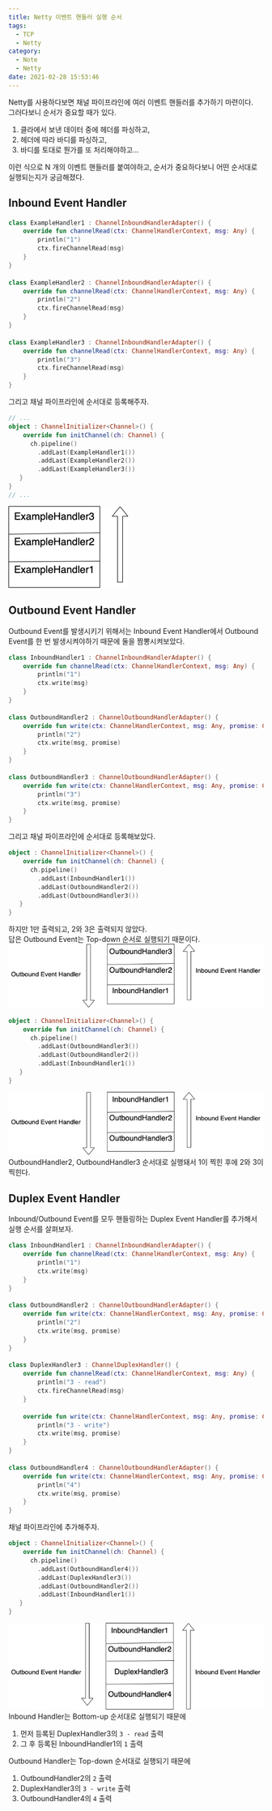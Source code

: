```yaml
---
title: Netty 이벤트 핸들러 실행 순서
tags:
  - TCP
  - Netty
category:
  - Note
  - Netty
date: 2021-02-28 15:53:46
---
```



Netty를 사용하다보면 채널 파이프라인에 여러 이벤트 핸들러를 추가하기 마련이다.  
그러다보니 순서가 중요할 때가 있다.  
1. 클라에서 보낸 데이터 중에 헤더를 파싱하고,  
1. 헤더에 따라 바디를 파싱하고,
1. 바디를 토대로 뭔가를 또 처리해야하고...

이런 식으로 N 개의 이벤트 핸들러를 붙여야하고, 순서가 중요하다보니 어떤 순서대로 실행되는지가 궁금해졌다.  

## Inbound Event Handler
```kotlin
class ExampleHandler1 : ChannelInboundHandlerAdapter() {
    override fun channelRead(ctx: ChannelHandlerContext, msg: Any) {
        println("1")
        ctx.fireChannelRead(msg)
    }
}

class ExampleHandler2 : ChannelInboundHandlerAdapter() {
    override fun channelRead(ctx: ChannelHandlerContext, msg: Any) {
        println("2")
        ctx.fireChannelRead(msg)
    }
}

class ExampleHandler3 : ChannelInboundHandlerAdapter() {
    override fun channelRead(ctx: ChannelHandlerContext, msg: Any) {
        println("3")
        ctx.fireChannelRead(msg)
    }
}
```

그리고 채널 파이프라인에 순서대로 등록해주자.  
```kotlin
// ...
object : ChannelInitializer<Channel>() {
    override fun initChannel(ch: Channel) {
      ch.pipeline()
        .addLast(ExampleHandler1())
        .addLast(ExampleHandler2())
        .addLast(ExampleHandler3())
   }
}
// ...
```

![Bottom-Up 순서대로 실행되기 때문에 때문에 먼저 등록한 ExampleHandler1부터 순서대로 실행된다.](/images/netty-event-handler-order/inbound-event-handler-order.png)

## Outbound Event Handler
Outbound Event를 발생시키기 위해서는 Inbound Event Handler에서 Outbound Event를 한 번 발생시켜야하기 때문에 둘을 짬뽕시켜보았다.  
```kotlin
class InboundHandler1 : ChannelInboundHandlerAdapter() {
    override fun channelRead(ctx: ChannelHandlerContext, msg: Any) {
        println("1")
        ctx.write(msg)
    }
}

class OutboundHandler2 : ChannelOutboundHandlerAdapter() {
    override fun write(ctx: ChannelHandlerContext, msg: Any, promise: ChannelPromise) {
        println("2")
        ctx.write(msg, promise)
    }
}

class OutboundHandler3 : ChannelOutboundHandlerAdapter() {
    override fun write(ctx: ChannelHandlerContext, msg: Any, promise: ChannelPromise) {
        println("3")
        ctx.write(msg, promise)
    }
}
```

그리고 채널 파이프라인에 순서대로 등록해보았다.  
```kotlin
object : ChannelInitializer<Channel>() {
    override fun initChannel(ch: Channel) {
      ch.pipeline()
        .addLast(InboundHandler1())
        .addLast(OutboundHandler2())
        .addLast(OutboundHandler3())
   }
}
```

하지만 1만 출력되고, 2와 3은 출력되지 않았다.  
답은 Outbound Event는 Top-down 순서로 실행되기 때문이다.
![Top-down 순서대로 실행되기 때문에 Outbound Event가 발생한 InboundHandler 아래에 OutboundHandler가 없어서 이벤트를 처리하지 못했다.](/images/netty-event-handler-order/outbound-event-handler-order.png)

```kotlin
object : ChannelInitializer<Channel>() {
    override fun initChannel(ch: Channel) {
      ch.pipeline()
        .addLast(OutboundHandler3())
        .addLast(OutboundHandler2())
        .addLast(InboundHandler1())
   }
}
```
![Top-down 순서대로 실행되기 때문에 Outbound Event가 발생한 InboundHandler 아래에 OutboundHandler들이 등록된 순서 역순으로 실행된다.](/images/netty-event-handler-order/outbound-event-handler-order-2.png)  
OutboundHandler2, OutboundHandler3 순서대로 실행돼서 1이 찍힌 후에 2와 3이 찍힌다.

## Duplex Event Handler
Inbound/Outbound Event를 모두 핸들링하는 Duplex Event Handler를 추가해서 실행 순서를 살펴보자.  
```kotlin
class InboundHandler1 : ChannelInboundHandlerAdapter() {
    override fun channelRead(ctx: ChannelHandlerContext, msg: Any) {
        println("1")
        ctx.write(msg)
    }
}

class OutboundHandler2 : ChannelOutboundHandlerAdapter() {
    override fun write(ctx: ChannelHandlerContext, msg: Any, promise: ChannelPromise) {
        println("2")
        ctx.write(msg, promise)
    }
}

class DuplexHandler3 : ChannelDuplexHandler() {
    override fun channelRead(ctx: ChannelHandlerContext, msg: Any) {
        println("3 - read")
        ctx.fireChannelRead(msg)
    }

    override fun write(ctx: ChannelHandlerContext, msg: Any, promise: ChannelPromise) {
        println("3 - write")
        ctx.write(msg, promise)
    }
}

class OutboundHandler4 : ChannelOutboundHandlerAdapter() {
    override fun write(ctx: ChannelHandlerContext, msg: Any, promise: ChannelPromise) {
        println("4")
        ctx.write(msg, promise)
    }
}
```

채널 파이프라인에 추가해주자.  
```kotlin
object : ChannelInitializer<Channel>() {
    override fun initChannel(ch: Channel) {
      ch.pipeline()
        .addLast(OutboundHandler4())
        .addLast(DuplexHandler3())
        .addLast(OutboundHandler2())
        .addLast(InboundHandler1())
   }
}
```
![](/images/netty-event-handler-order/duplex-event-handler-order.png)  
Inbound Handler는 Bottom-up 순서대로 실행되기 때문에
1. 먼저 등록된 DuplexHandler3의 `3 - read` 출력
1. 그 후 등록된 InboundHandler1의 `1` 출력

Outbound Handler는 Top-down 순서대로 실행되기 때문에
1. OutboundHandler2의 `2` 출력
1. DuplexHandler3의 `3 - write` 출력
1. OutboundHandler4의 `4` 출력